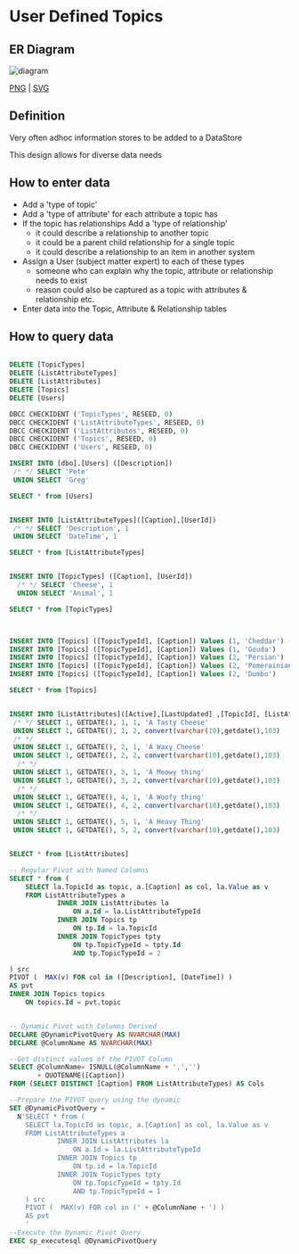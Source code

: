 # User Defined Topics

## ER Diagram

![diagram](topic.svg)

[PNG](topic.png) | [SVG](topic.svg)

## Definition

Very often adhoc information stores to be added to a DataStore

This design allows for diverse data needs


## How to enter data

- Add a 'type of topic'
- Add a 'type of attribute' for each attribute a topic has
- If the topic has relationships Add a 'type of relationship'
    - it could describe a relationship to another topic
    - it could be a parent child relationship for a single topic
    - it could describe a relationship to an item in another system
- Assign a User (subject matter expert) to each of these types 
    - someone who can explain why the topic, attribute or relationship needs to exist
    - reason could also be captured as a topic with attributes & relationship etc.
- Enter data into the Topic, Attribute & Relationship tables

## How to query data

```SQL 

DELETE [TopicTypes]
DELETE [ListAttributeTypes]
DELETE [ListAttributes]
DELETE [Topics]
DELETE [Users]

DBCC CHECKIDENT ('TopicTypes', RESEED, 0)
DBCC CHECKIDENT ('ListAttributeTypes', RESEED, 0)
DBCC CHECKIDENT ('ListAttributes', RESEED, 0)
DBCC CHECKIDENT ('Topics', RESEED, 0)
DBCC CHECKIDENT ('Users', RESEED, 0)

INSERT INTO [dbo].[Users] ([Description])
 /* */ SELECT 'Pete'
 UNION SELECT 'Greg'

SELECT * from [Users]


INSERT INTO [ListAttributeTypes]([Caption],[UserId])
 /* */ SELECT 'Description', 1
 UNION SELECT 'DateTime', 1

SELECT * from [ListAttributeTypes]


INSERT INTO [TopicTypes] ([Caption], [UserId])
  /* */ SELECT 'Cheese', 1
  UNION SELECT 'Animal', 1

SELECT * from [TopicTypes]



INSERT INTO [Topics] ([TopicTypeId], [Caption]) Values (1, 'Cheddar') -- for Cheddar
INSERT INTO [Topics] ([TopicTypeId], [Caption]) Values (1, 'Gouda')
INSERT INTO [Topics] ([TopicTypeId], [Caption]) Values (2, 'Persian')
INSERT INTO [Topics] ([TopicTypeId], [Caption]) Values (2, 'Pomerainian')
INSERT INTO [Topics] ([TopicTypeId], [Caption]) Values (2, 'Dumbo')

SELECT * from [Topics]


INSERT INTO [ListAttributes]([Active],[LastUpdated] ,[TopicId], [ListAttributeTypeId] ,[Value])
 /* */ SELECT 1, GETDATE(), 1, 1, 'A Tasty Cheese'
 UNION SELECT 1, GETDATE(), 1, 2, convert(varchar(10),getdate(),103)
 /* */
 UNION SELECT 1, GETDATE(), 2, 1, 'A Waxy Cheese'
 UNION SELECT 1, GETDATE(), 2, 2, convert(varchar(10),getdate(),103)
  /* */
 UNION SELECT 1, GETDATE(), 3, 1, 'A Meowy thing'
 UNION SELECT 1, GETDATE(), 3, 2, convert(varchar(10),getdate(),103)
  /* */
 UNION SELECT 1, GETDATE(), 4, 1, 'A Woofy thing'
 UNION SELECT 1, GETDATE(), 4, 2, convert(varchar(10),getdate(),103)
  /* */
 UNION SELECT 1, GETDATE(), 5, 1, 'A Heavy Thing'
 UNION SELECT 1, GETDATE(), 5, 2, convert(varchar(10),getdate(),103)


SELECT * from [ListAttributes]

-- Regular Pivot with Named Columns
SELECT * from (
    SELECT la.TopicId as topic, a.[Caption] as col, la.Value as v
    FROM ListAttributeTypes a
            INNER JOIN ListAttributes la
                ON a.Id = la.ListAttributeTypeId
            INNER JOIN Topics tp
                ON tp.Id = la.TopicId
            INNER JOIN TopicTypes tpty
                ON tp.TopicTypeId = tpty.Id
                AND tp.TopicTypeId = 2

) src
PIVOT (  MAX(v) FOR col in ([Description], [DateTime]) )
AS pvt
INNER JOIN Topics topics
	ON topics.Id = pvt.topic


-- Dynamic Pivot with Columns Derived
DECLARE @DynamicPivotQuery AS NVARCHAR(MAX)
DECLARE @ColumnName AS NVARCHAR(MAX)

--Get distinct values of the PIVOT Column 
SELECT @ColumnName= ISNULL(@ColumnName + ',','') 
       + QUOTENAME([Caption])
FROM (SELECT DISTINCT [Caption] FROM ListAttributeTypes) AS Cols

--Prepare the PIVOT query using the dynamic 
SET @DynamicPivotQuery = 
  N'SELECT * from (
    SELECT la.TopicId as topic, a.[Caption] as col, la.Value as v
    FROM ListAttributeTypes a
            INNER JOIN ListAttributes la
                ON a.Id = la.ListAttributeTypeId
            INNER JOIN Topics tp
                ON tp.id = la.TopicId
            INNER JOIN TopicTypes tpty
                ON tp.TopicTypeId = tpty.Id
                AND tp.TopicTypeId = 1
    ) src
    PIVOT (  MAX(v) FOR col in (' + @ColumnName + ') )
    AS pvt
    '
--Execute the Dynamic Pivot Query
EXEC sp_executesql @DynamicPivotQuery


```